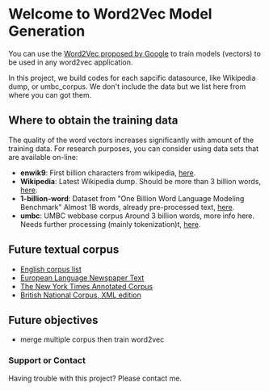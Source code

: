 # Welcome to Word2Vec Model Generation

You can use the [Word2Vec proposed by Google](https://code.google.com/archive/p/word2vec/) to train models (vectors) to be used in any word2vec application.

In this project, we build codes for each sapcific datasource, like Wikipedia dump, or umbc_corpus. We don't include the data but we list here from where you can got them.

## Where to obtain the training data

The quality of the word vectors increases significantly with amount of the training data. For research purposes, you can consider using data sets that are available on-line:

- **enwik9**: First billion characters from wikipedia, [here](http://mattmahoney.net/dc/enwik9.zip).
- **Wikipedia**: Latest Wikipedia dump. Should be more than 3 billion words, [here](http://dumps.wikimedia.org/enwiki/latest/enwiki-latest-pages-articles.xml.bz2).
- **1-billion-word**: Dataset from "One Billion Word Language Modeling Benchmark" Almost 1B words, already pre-processed text, [here](http://www.statmt.org/lm-benchmark/1-billion-word-language-modeling-benchmark-r13output.tar.gz).
- **umbc**: UMBC webbase corpus Around 3 billion words, more info here. Needs further processing (mainly tokenization)t, [here](http://ebiquity.umbc.edu/redirect/to/resource/id/351/UMBC-webbase-corpus).

## Future textual corpus
- [English corpus list](https://en.wikipedia.org/wiki/List_of_text_corpora#English_language)
- [European Language Newspaper Text](https://catalog.ldc.upenn.edu/LDC95T11)
- [The New York Times Annotated Corpus](https://catalog.ldc.upenn.edu/ldc2008t19)
- [British National Corpus, XML edition](http://ota.ox.ac.uk/desc/2554)


## Future objectives
- merge multiple corpus then train word2vec



### Support or Contact

Having trouble with this project? Please contact me.
